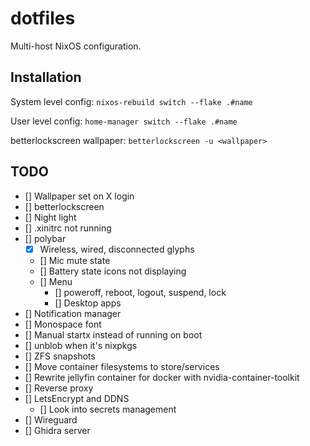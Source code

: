 # dotfiles

Multi-host NixOS configuration.

## Installation

System level config:
`nixos-rebuild switch --flake .#name`

User level config:
`home-manager switch --flake .#name`

betterlockscreen wallpaper:
`betterlockscreen -u <wallpaper>`

## TODO

- [] Wallpaper set on X login
- [] betterlockscreen
- [] Night light
- [] .xinitrc not running
- [] polybar
  - [x] Wireless, wired, disconnected glyphs
  - [] Mic mute state
  - [] Battery state icons not displaying
  - [] Menu
    - [] poweroff, reboot, logout, suspend, lock
    - [] Desktop apps
- [] Notification manager
- [] Monospace font
- [] Manual startx instead of running on boot
- [] unblob when it's nixpkgs
- [] ZFS snapshots
- [] Move container filesystems to store/services
- [] Rewrite jellyfin container for docker with nvidia-container-toolkit
- [] Reverse proxy
- [] LetsEncrypt and DDNS
  - [] Look into secrets management
- [] Wireguard
- [] Ghidra server
